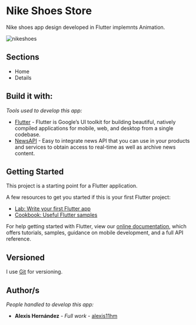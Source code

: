 # Nike Shoes Store

Nike shoes app design developed in Flutter implemnts Animation.

![nikeshoes](/images/nikeshoes.gif)

## Sections

* Home
* Details

## Build it with:

_Tools used to develop this app:_

* [Flutter](https://flutter.dev/) - Flutter is Google’s UI toolkit for building beautiful, natively compiled applications for mobile, web, and desktop from a single codebase.
* [NewsAPI](https://newsapi.ai/?gclid=CjwKCAjwxuuCBhATEiwAIIIz0dJCuScsraHlFyLqsi49ccl_z90PD2wLfZqxh9BPNebyPnD_d9wZeBoC4IsQAvD_BwE) - Easy to integrate news API that you can use in your products and services to obtain access to real-time as well as archive news content.


## Getting Started

This project is a starting point for a Flutter application.

A few resources to get you started if this is your first Flutter project:

- [Lab: Write your first Flutter app](https://flutter.dev/docs/get-started/codelab)
- [Cookbook: Useful Flutter samples](https://flutter.dev/docs/cookbook)

For help getting started with Flutter, view our
[online documentation](https://flutter.dev/docs), which offers tutorials,
samples, guidance on mobile development, and a full API reference.
## Versioned

I use [Git](https://git-scm.com/) for versioning.

## Author/s

_People handled to develop this app:_

* **Alexis Hernández** - *Full work* - [alexis11hm](https://github.com/alexis11hm)

